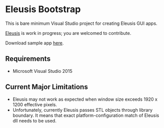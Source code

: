 # Eleusis Bootstrap
This is bare minimum Visual Studio project for creating Eleusis GUI apps.

[Eleusis](https://github.com/bognikol/Eleusis) is work in progress; you are welcomed to contribute.

Download sample app [here](https://github.com/bognikol/Eleusis-Sample-App-Binaries).

## Requirements
* Microsoft Visual Studio 2015

## Current Major Limitations
* Eleusis may not work as expected when window size exceeds 1920 x 1200 effective pixels.
* Unfortunately, currently Eleusis passes STL objects through library boundary. It means that exact platform-configuration match of Eleusis dll needs to be used.